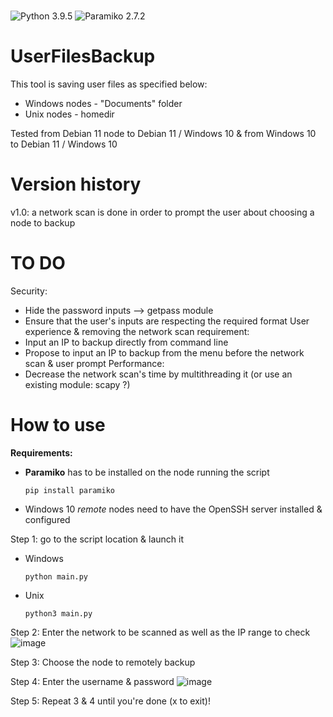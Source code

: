 # 
![Python 3.9.5](https://img.shields.io/badge/python-3.9.5%2B-brightgreen)
![Paramiko 2.7.2](https://img.shields.io/badge/Paramiko-2.7.2-lightgrey)

# UserFilesBackup
This tool is saving user files as specified below:
- Windows nodes - "Documents" folder
- Unix nodes - homedir

Tested from Debian 11 node to Debian 11 / Windows 10
      & from Windows 10 to Debian 11 / Windows 10

# Version history
v1.0: a network scan is done in order to prompt the user about choosing a node to backup

# TO DO
Security: 
- Hide the password inputs --> getpass module
- Ensure that the user's inputs are respecting the required format 
User experience & removing the network scan requirement:
- Input an IP to backup directly from command line
- Propose to input an IP to backup from the menu before the network scan & user prompt
Performance:
- Decrease the network scan's time by multithreading it (or use an existing module: scapy ?)

# How to use
**Requirements:**
- **Paramiko** has to be installed on the node running the script
  ```
  pip install paramiko
  ```
- Windows 10 _remote_ nodes need to have the OpenSSH server installed & configured

Step 1: go to the script location & launch it
- Windows 
  ```
  python main.py
  ```
- Unix
  ```
  python3 main.py
  ```
 
 Step 2: Enter the network to be scanned as well as the IP range to check
 ![image](https://user-images.githubusercontent.com/67184779/123561954-e7025000-d7ab-11eb-9996-ab545fc1abf1.png)
 
 Step 3: Choose the node to remotely backup
 
 Step 4: Enter the username & password
![image](https://user-images.githubusercontent.com/67184779/123562182-4e6ccf80-d7ad-11eb-8f4f-f25fbd5820a3.png)
 
 Step 5: Repeat 3 & 4 until you're done (x to exit)!

